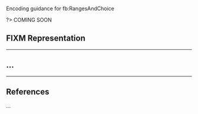 Encoding guidance for fb:RangesAndChoice

?> COMING SOON

## FIXM Representation

---

## ...

---

## References

...
